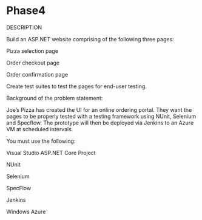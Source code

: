 # Phase4
DESCRIPTION

Build an ASP.NET website comprising of the following three pages:

Pizza selection page 

Order checkout page

Order confirmation page 

Create test suites to test the pages for end-user testing. 

Background of the problem statement:

Joe’s Pizza has created the UI for an online ordering portal. They want the pages to be properly tested with a testing framework using NUnit, Selenium and Specflow. The prototype will then be deployed via Jenkins to an Azure VM at scheduled intervals.

You must use the following:

Visual Studio ASP.NET Core Project

NUnit 

Selenium

SpecFlow

Jenkins

Windows Azure
